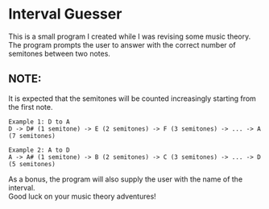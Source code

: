 # Interval Guesser
This is a small program I created while I was revising some music theory.  
The program prompts the user to answer with the correct number of semitones between two notes.  

## NOTE:  
It is expected that the semitones will be counted increasingly starting from the first note.

    Example 1: D to A  
    D -> D# (1 semitone) -> E (2 semitones) -> F (3 semitones) -> ... -> A (7 semitones)    
    
    Example 2: A to D  
    A -> A# (1 semitone) -> B (2 semitones) -> C (3 semitones) -> ... -> D (5 semitones)    

As a bonus, the program will also supply the user with the name of the interval.  
Good luck on your music theory adventures!  
